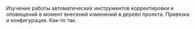 Изучение работы автоматических инструментов корректировки и оповещений
в момент внесений изменений в дерево проекта.
Привязка и конфигурация. Как-то так.
